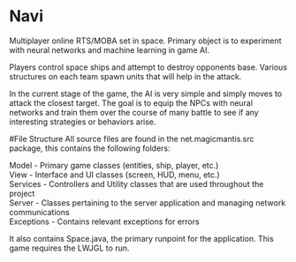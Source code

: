 # Navi
Multiplayer online RTS/MOBA set in space. Primary object is to experiment with neural networks and machine learning in game AI.

Players control space ships and attempt to destroy opponents base. Various structures on each team spawn units that will help in the attack.

In the current stage of the game, the AI is very simple and simply moves to attack the closest target. The goal is to equip the NPCs with
neural networks and train them over the course of many battle to see if any interesting strategies or behaviors arise.

#File Structure
All source files are found in the net.magicmantis.src package, this contains the following folders:

Model - Primary game classes (entities, ship, player, etc.)<br>
View - Interface and UI classes (screen, HUD, menu, etc.)<br>
Services - Controllers and Utility classes that are used throughout the project<br>
Server - Classes pertaining to the server application and managing network communications<br>
Exceptions - Contains relevant exceptions for errors

It also contains Space.java, the primary runpoint for the application. This game requires the LWJGL to run.

